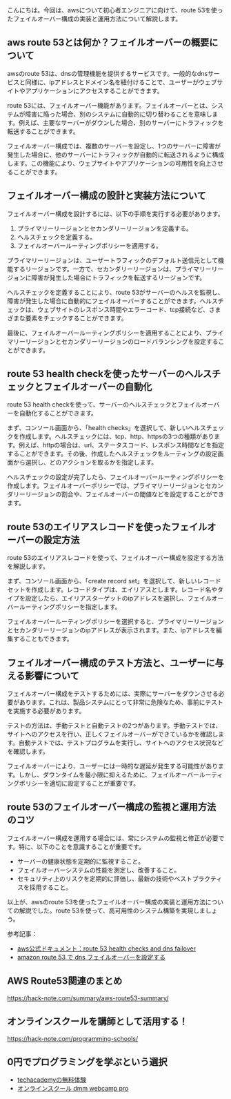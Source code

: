 <!--
title:   【aws】route 53を使った、フェイルオーバー構成の実装と運用方法
tags:    AWS,route53,フェイルオーバー
id:      9e4975744629e2efdde8
private: false
-->


こんにちは。今回は、awsについて初心者エンジニアに向けて、route 53を使ったフェイルオーバー構成の実装と運用方法について解説します。

## aws route 53とは何か？フェイルオーバーの概要について

awsのroute 53は、dnsの管理機能を提供するサービスです。一般的なdnsサービスと同様に、ipアドレスとドメイン名を紐付けることで、ユーザーがウェブサイトやアプリケーションにアクセスすることができます。

route 53には、フェイルオーバー機能があります。フェイルオーバーとは、システムが障害に陥った場合、別のシステムに自動的に切り替わることを意味します。例えば、主要なサーバーがダウンした場合、別のサーバーにトラフィックを転送することができます。

フェイルオーバー構成では、複数のサーバーを設定し、1つのサーバーに障害が発生した場合に、他のサーバーにトラフィックが自動的に転送されるように構成します。この機能により、ウェブサイトやアプリケーションの可用性を向上させることができます。

## フェイルオーバー構成の設計と実装方法について

フェイルオーバー構成を設計するには、以下の手順を実行する必要があります。

1. プライマリーリージョンとセカンダリーリージョンを定義する。
2. ヘルスチェックを定義する。
3. フェイルオーバールーティングポリシーを適用する。

プライマリーリージョンは、ユーザートラフィックのデフォルト送信元として機能するリージョンです。一方で、セカンダリーリージョンは、プライマリーリージョンに障害が発生した場合にトラフィックを転送するリージョンです。

ヘルスチェックを定義することにより、route 53がサーバーのヘルスを監視し、障害が発生した場合に自動的にフェイルオーバーすることができます。ヘルスチェックは、ウェブサイトのレスポンス時間やエラーコード、tcp接続など、さまざまな要素をチェックすることができます。

最後に、フェイルオーバールーティングポリシーを適用することにより、プライマリーリージョンとセカンダリーリージョンのロードバランシングを設定することができます。

## route 53 health checkを使ったサーバーのヘルスチェックとフェイルオーバーの自動化

route 53 health checkを使って、サーバーのヘルスチェックとフェイルオーバーを自動化することができます。

まず、コンソール画面から、「health checks」を選択して、新しいヘルスチェックを作成します。ヘルスチェックには、tcp、http、httpsの3つの種類があります。例えば、httpの場合は、url、ステータスコード、レスポンス時間などを指定することができます。その後、作成したヘルスチェックをルーティングの設定画面から選択し、どのアクションを取るかを指定します。

ヘルスチェックの設定が完了したら、フェイルオーバールーティングポリシーを作成します。フェイルオーバーポリシーでは、プライマリーリージョンとセカンダリーリージョンの割合や、フェイルオーバーの閾値などを設定することができます。

## route 53のエイリアスレコードを使ったフェイルオーバーの設定方法

route 53のエイリアスレコードを使って、フェイルオーバー構成を設定する方法を解説します。

まず、コンソール画面から、「create record set」を選択して、新しいレコードセットを作成します。レコードタイプは、エイリアスとします。レコード名やタイプを設定したら、エイリアスターゲットのipアドレスを選択し、フェイルオーバールーティングポリシーを指定します。

フェイルオーバールーティングポリシーを選択すると、プライマリーリージョンとセカンダリーリージョンのipアドレスが表示されます。また、ipアドレスを編集することもできます。

## フェイルオーバー構成のテスト方法と、ユーザーに与える影響について

フェイルオーバー構成をテストするためには、実際にサーバーをダウンさせる必要があります。これは、製品システムにとって非常に危険なため、事前にテストを実施する必要があります。

テストの方法は、手動テストと自動テストの2つがあります。手動テストでは、サイトへのアクセスを行い、正しくフェイルオーバーができているかを確認します。自動テストでは、テストプログラムを実行し、サイトへのアクセス状況などを確認します。

フェイルオーバーにより、ユーザーには一時的な遅延が発生する可能性があります。しかし、ダウンタイムを最小限に抑えるために、フェイルオーバールーティングポリシーを適切に設定することが重要です。

## route 53のフェイルオーバー構成の監視と運用方法のコツ

フェイルオーバー構成を運用する場合には、常にシステムの監視と修正が必要です。特に、以下のことを意識することが重要です。

- サーバーの健康状態を定期的に監視すること。
- フェイルオーバーシステムの性能を測定し、改善すること。
- セキュリティ上のリスクを定期的に評価し、最新の技術やベストプラクティスを採用すること。

以上が、awsのroute 53を使ったフェイルオーバー構成の実装と運用方法についての解説でした。route 53を使って、高可用性のシステム構築を実現しましょう。

参考記事：
- [aws公式ドキュメント：route 53 health checks and dns failover](https://docs.aws.amazon.com/route53/latest/developerguide/dns-failover.html)
- [amazon route 53 で dns フェイルオーバーを設定する](https://aws.amazon.com/jp/getting-started/hands-on/set-up-failover-with-route-53/)


## AWS Route53関連のまとめ
https://hack-note.com/summary/aws-route53-summary/


## オンラインスクールを講師として活用する！
https://hack-note.com/programming-schools/


## 0円でプログラミングを学ぶという選択
- [techacademyの無料体験](//af.moshimo.com/af/c/click?a_id=2612475&amp;p_id=1555&amp;pc_id=2816&amp;pl_id=22706&amp;url=https%3a%2f%2ftechacademy.jp%2fhtmlcss-trial%3futm_source%3dmoshimo%26utm_medium%3daffiliate%26utm_campaign%3dtextad)
- [オンラインスクール dmm webcamp pro](//af.moshimo.com/af/c/click?a_id=2612482&amp;p_id=1363&amp;pc_id=2297&amp;pl_id=39999&amp;guid=on)

